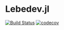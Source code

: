 # Lebedev.jl

[![Build Status](https://travis-ci.com/stefabat/Lebedev.jl.svg?branch=main)](https://travis-ci.com/stefabat/Lebedev.jl)
[![codecov](https://codecov.io/gh/stefabat/Lebedev.jl/branch/main/graph/badge.svg)](https://codecov.io/gh/stefabat/Lebedev.jl)


